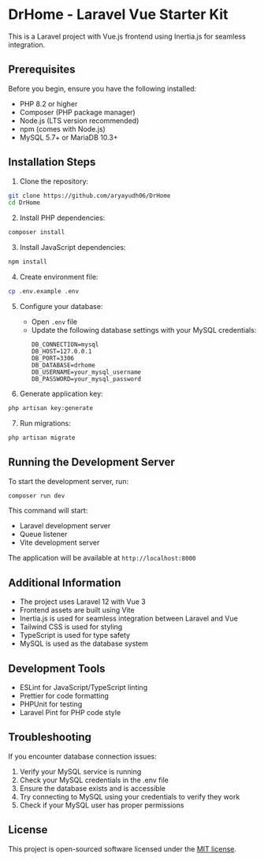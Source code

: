 # DrHome - Laravel Vue Starter Kit

This is a Laravel project with Vue.js frontend using Inertia.js for seamless integration.

## Prerequisites

Before you begin, ensure you have the following installed:

- PHP 8.2 or higher
- Composer (PHP package manager)
- Node.js (LTS version recommended)
- npm (comes with Node.js)
- MySQL 5.7+ or MariaDB 10.3+

## Installation Steps

1. Clone the repository:

```bash
git clone https://github.com/aryayudh06/DrHome
cd DrHome
```

2. Install PHP dependencies:

```bash
composer install
```

3. Install JavaScript dependencies:

```bash
npm install
```

4. Create environment file:

```bash
cp .env.example .env
```

5. Configure your database:

    - Open `.env` file
    - Update the following database settings with your MySQL credentials:
        ```
        DB_CONNECTION=mysql
        DB_HOST=127.0.0.1
        DB_PORT=3306
        DB_DATABASE=drhome
        DB_USERNAME=your_mysql_username
        DB_PASSWORD=your_mysql_password
        ```

6. Generate application key:

```bash
php artisan key:generate
```

7. Run migrations:

```bash
php artisan migrate
```

## Running the Development Server

To start the development server, run:

```bash
composer run dev
```

This command will start:

- Laravel development server
- Queue listener
- Vite development server

The application will be available at `http://localhost:8000`

## Additional Information

- The project uses Laravel 12 with Vue 3
- Frontend assets are built using Vite
- Inertia.js is used for seamless integration between Laravel and Vue
- Tailwind CSS is used for styling
- TypeScript is used for type safety
- MySQL is used as the database system

## Development Tools

- ESLint for JavaScript/TypeScript linting
- Prettier for code formatting
- PHPUnit for testing
- Laravel Pint for PHP code style

## Troubleshooting

If you encounter database connection issues:

1. Verify your MySQL service is running
2. Check your MySQL credentials in the .env file
3. Ensure the database exists and is accessible
4. Try connecting to MySQL using your credentials to verify they work
5. Check if your MySQL user has proper permissions

## License

This project is open-sourced software licensed under the [MIT license](https://opensource.org/licenses/MIT).
